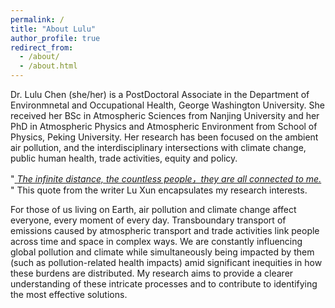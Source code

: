 ```yaml
---
permalink: /
title: "About Lulu"
author_profile: true
redirect_from: 
  - /about/
  - /about.html
---
```


Dr. Lulu Chen (she/her) is a PostDoctoral Associate in the Department of Environmnetal and Occupational Health, George Washington University. She received her BSc in Atmospheric Sciences from Nanjing University and her PhD in Atmospheric Physics and Atmospheric Environment from School of Physics, Peking University.
Her research has been focused on the ambient air pollution, and the interdisciplinary intersections with climate change, public human health, trade activities, equity and policy.

"<ins> _The infinite distance, the countless people，they are all connected to me._ </ins>" This quote from the writer Lu Xun encapsulates my research interests. 

For those of us living on Earth, air pollution and climate change affect everyone, every moment of every day. Transboundary transport of emissions caused by atmospheric transport and trade activities link people across time and space in complex ways. We are constantly influencing global pollution and climate while simultaneously being impacted by them (such as pollution-related health impacts) amid significant inequities in how these burdens are distributed. My research aims to provide a clearer understanding of these intricate processes and to contribute to identifying the most effective solutions.
